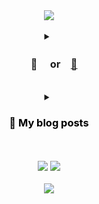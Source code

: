 <!-- header -------------------------------------------------------------------------------------------------------------------------------------------->
<div align="center">
  <a href="https://github.com/zhyunk">
    <img src="https://capsule-render.vercel.app/api?type=transparent&color=auto&height=100&section=header&text=🛋️&fontSize=82&animation=twinkling"/>    
  </a>
</div>

<br>

<!-- introduce project repository -------------------------------------------------------------------------------------------------------------------------------------------->
<details>
<summary align="center"><h3>　📜 　or　<a href="https://github.com/zhyun-project">🔗</a>　</h3></summary>

<details>
<summary><h3>simple-board</h3></summary>

<br>

<a href="https://github.com/zhyun-project/simple-board-01">
    <img src="https://img.shields.io/badge/Gradle-02303A.svg?style=badge&logo=Gradle&logoColor=white"/></a>
<a href="https://github.com/zhyun-project/simple-board-01">
    <img src="https://img.shields.io/badge/JUnit_5-25A162?style=badge&logo=&logoColor=white"/></a>
<a href="https://github.com/zhyun-project/simple-board-01">
    <img src="https://img.shields.io/badge/Java-ED8B00?style=badge&logo=openjdk&logoColor=white"/></a>
<a href="https://github.com/zhyun-project/simple-board-01">
    <img src="https://img.shields.io/badge/Spring_boot_3-6DB33F?style=badge&logo=spring&logoColor=white"/></a>
<a href="https://github.com/zhyun-project/simple-board-01">
    <img src="https://img.shields.io/badge/H2-224DCA?style=badge&logo=h2&logoColor=white"/></a>
<br><br>

h2 db를 embedded 형태로 사용하여  
제목과 내용을 관리하는 간단한 형태의 게시판 프로젝트입니다.

<br>

테스트 코드 작성을 익히기 위해 간단한 구조로 설계하였습니다.

<br>

<a href="https://github.com/zhyun-project/simple-board-01">
    <img src="https://img.shields.io/badge/Repository%20🔗-100000?style=for-the-badge&logo=github&logoColor=white"/></a>
</details>

<hr>
<br>

<details>
<summary><h3>board</h3></summary>

<br>

<a href="https://github.com/zhyun-project/simple-board-02">
    <img alt="gradle" src="https://img.shields.io/badge/Gradle-02303A.svg?style=badge&logo=Gradle&logoColor=white"/></a>
<a href="https://github.com/zhyun-project/simple-board-02">
    <img alt="junit" src="https://img.shields.io/badge/JUnit_5-25A162?style=badge&logo=&logoColor=white"/></a>
<a href="https://github.com/zhyun-project/simple-board-02">
    <img alt="java" src="https://img.shields.io/badge/Java-ED8B00?style=badge&logo=openjdk&logoColor=white"/></a>
<a href="https://github.com/zhyun-project/simple-board-02">
    <img alt="spring boot" src="https://img.shields.io/badge/Spring_boot_3-6DB33F?style=badge&logo=spring&logoColor=white"/></a>
<a href="https://github.com/zhyun-project/simple-board-02">
    <img alt="spring security" src="https://img.shields.io/badge/Spring_Security-6DB33F?style=badge&logo=Spring-Security&logoColor=white"/></a>
<a href="https://github.com/zhyun-project/simple-board-02">
    <img alt="jwt" src="https://img.shields.io/badge/JWT-000?style=badge&logo=jsonwebtokens&logoColor=white"/></a>
<a href="https://github.com/zhyun-project/simple-board-02">
    <img alt="redis" src="https://img.shields.io/badge/redis-%23DD0031.svg?&style=badge&logo=redis&logoColor=white"/></a>
<a href="https://github.com/zhyun-project/simple-board-02">
    <img alt="h2" src="https://img.shields.io/badge/H2-224DCA?style=badge&logo=h2&logoColor=white"/></a>
<br><br>

simple-board 프로젝트에  
사용자 관리를 추가한 프로젝트입니다.

<br>  

JWT와 시큐리티를 적용하여 사용자 로그인 및 권한에 따른 접근 제한 구현과  
멀티 모듈 프로젝트 구현이 목표입니다.

<br>

도메인이 2개(사용자, 게시글)이기 때문에 멀티 모듈 구조를 시도해보게 되었고,  
사용자 관리 모듈과 게시글 관리 모듈, 그리고 gateway(discovery) 모듈 순서로 구현하였습니다.

<br>

시큐리티와 JWT가 어렵다고 생각되어 사용자 관리 모듈을 제일 먼저 개발하였고,  
사용자 관리 구현 후 토큰을 이용하는 서비스인 게시글 관리 모듈을 구현하였으며,  
다음으로 gateway 모듈을 구현하여 하나의 "호스트:port"를 통해 모든 서비스에 접근할 수 있도록 구현하였습니다.

<br>

이번 프로젝트에서는 JWT 검증을 각 모듈에서 검증 후 사용하였지만,  
다음 프로젝트에서는 gateway에서 JWT 검증 후 라우팅하도록 구현해보고자 합니다.

<br>

<a href="https://github.com/zhyun-project/simple-board-02">
    <img alt="repository" src="https://img.shields.io/badge/Repository%20🔗-100000?style=for-the-badge&logo=github&logoColor=white"/></a><br><br>

</details>


<!-- template ------------------------------------
<hr>
<br>

<details>
<summary><h3>title</h3></summary>

<br>

// spec
<a href="https://github.com/zhyun-project/simple-board-01">
    <img src="https://img.shields.io/badge/Gradle-02303A.svg?style=badge&logo=Gradle&logoColor=white"/></a>
<a href="https://github.com/zhyun-project/simple-board-01">
    <img src="https://img.shields.io/badge/JUnit_5-25A162?style=badge&logo=&logoColor=white"/></a>
<a href="https://github.com/zhyun-project/simple-board-01">
    <img src="https://img.shields.io/badge/Java-ED8B00?style=badge&logo=openjdk&logoColor=white"/></a>
<a href="https://github.com/zhyun-project/simple-board-01">
    <img src="https://img.shields.io/badge/Spring_boot_3-6DB33F?style=badge&logo=spring&logoColor=white"/></a>
<a href="https://github.com/zhyun-project/simple-board-01">
    <img src="https://img.shields.io/badge/H2-224DCA?style=badge&logo=h2&logoColor=white"/></a>
<br><br>

// content

<br>

// repository
<a href="https://github.com/zhyun-project/simple-board-02">
    <img alt="repository" src="https://img.shields.io/badge/Repository%20🔗-100000?style=for-the-badge&logo=github&logoColor=white"/></a><br><br>

</details>
-->

<hr>
<br>

</details>

<br>

<!-- blog posts -------------------------------------------------------------------------------------------------------------------------------------------->
<details>
  <summary align="center"><h3 style="color: #000;">📖 My blog posts</h3></summary>

`💡 Recent 5 posts　`  

<!-- BLOG-POST-LIST:START -->
- [Jekyll - &lpar;Chirpy&rpar; Rss Feed 설정 변경](https://blog.zhyun.kim/posts/jekyll-chirpy-rss-feed-%EC%84%A4%EC%A0%95-%EB%B3%80%EA%B2%BD/)
- [Github Pages에서 Vercel로 이동하기 - private repository 전환](https://blog.zhyun.kim/posts/github-pages%EC%97%90%EC%84%9C-vercel%EB%A1%9C-%EC%9D%B4%EB%8F%99%ED%95%98%EA%B8%B0/)
- [Hibernate - MySQL에 Enum 필드를 String&lpar;varchar&rpar;로 저장하는 이슈](https://blog.zhyun.kim/posts/hibernate-Enum-%ED%95%84%EB%93%9C%EB%A5%BC-String(varchar)%EB%A1%9C-%EC%A0%80%EC%9E%A5%ED%95%98%EB%8A%94-%EC%9D%B4%EC%8A%88-(mySql-enum-%ED%83%80%EC%9E%85)/)
- [ubuntu - certbot 🤖 무료 ssl 인증서 설치](https://blog.zhyun.kim/posts/ubuntu-certbot!-%EB%AC%B4%EB%A3%8C-ssl-%EC%9D%B8%EC%A6%9D%EC%84%9C-%EC%84%A4%EC%B9%98/)
- [Spring Boot - 멀티 모듈 구성 &lpar;2&rpar; 다른 방법](https://blog.zhyun.kim/posts/Spring-Boot-%EB%A9%80%ED%8B%B0-%EB%AA%A8%EB%93%88-%EA%B5%AC%EC%84%B1-(2)-%EB%8B%A4%EB%A5%B8-%EB%B0%A9%EB%B2%95/)
<!-- BLOG-POST-LIST:END -->

<div align=right>
  <a href="https://blog.zhyun.kim">
    <img src="https://img.shields.io/badge/👉_blog.zhyun.kim_👈-0A0A0A?style=for-the-badge"/>
  </a>
</div>

</details>

<br>
<br>

<!-- most used top5 & waka time -------------------------------------------------------------------------------------------------------------------------------------------->
<div align="center">
<a href="https://github.com/anuraghazra/github-readme-stats"><img src="https://github-readme-stats.vercel.app/api/top-langs/?username=zhyunk&theme=github_dark&custom_title=Most%20Used%20Languages&layout=compact&hide_border=true&count_private=true&include_all_commits=true&langs_count=5&size_weight=0.2&count_weight=0.8&hide=scss,html,javascript,shell,ruby,css&card_width=300"/></a>
<a href="https://wakatime.com/@zhyun"><img src="https://github-readme-stats.vercel.app/api/wakatime?username=zhyun&theme=github_dark&custom_title=Waka%20Time%20⏰%20start%20date%20:%2024.01.03&hide_border=true&layout=compact" align="top"/></a>
</div>

<br>

<!-- footer -------------------------------------------------------------------------------------------------------------------------------------------->
<div align="center">
  <a href="#"><img src="https://capsule-render.vercel.app/api?type=waving&color=auto&height=180&section=footer&text=🦆-nl-&fontSize=40&fontAlign=92" /></a>
</div>
